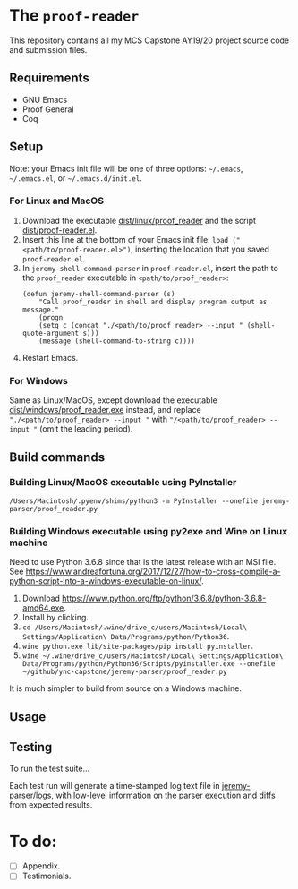 # The `proof-reader`
This repository contains all my MCS Capstone AY19/20 project source code and submission files. 
## Requirements 
- GNU Emacs 
- Proof General
- Coq 
## Setup
Note: your Emacs init file will be one of three options: `~/.emacs`, `~/.emacs.el`, or `~/.emacs.d/init.el`.
### For Linux and MacOS
1. Download the executable [dist/linux/proof_reader](dist/linux/proof_reader) and the script [dist/proof-reader.el](dist/proof-reader.el).
2. Insert this line at the bottom of your Emacs init file: `load ("<path/to/proof-reader.el>")`, inserting the location that you saved `proof-reader.el`. 
3. In `jeremy-shell-command-parser` in `proof-reader.el`, insert the path to the `proof_reader` executable in `<path/to/proof_reader>`: 
    ```
    (defun jeremy-shell-command-parser (s)
        "Call proof_reader in shell and display program output as message."
        (progn
        (setq c (concat "./<path/to/proof_reader> --input " (shell-quote-argument s)))
        (message (shell-command-to-string c))))
    ```
4. Restart Emacs. 

### For Windows
Same as Linux/MacOS, except download the executable [dist/windows/proof_reader.exe](dist/windows/proof_reader.exe) instead, and replace `"./<path/to/proof_reader> --input "` with `"/<path/to/proof_reader> --input "` (omit the leading period).
## Build commands
### Building Linux/MacOS executable using PyInstaller 
```
/Users/Macintosh/.pyenv/shims/python3 -m PyInstaller --onefile jeremy-parser/proof_reader.py
```
### Building Windows executable using py2exe and Wine on Linux machine
Need to use Python 3.6.8 since that is the latest release with an MSI file. 
See https://www.andreafortuna.org/2017/12/27/how-to-cross-compile-a-python-script-into-a-windows-executable-on-linux/.
1. Download https://www.python.org/ftp/python/3.6.8/python-3.6.8-amd64.exe.
2. Install by clicking. 
3. `cd /Users/Macintosh/.wine/drive_c/users/Macintosh/Local\ Settings/Application\ Data/Programs/python/Python36`.
4. `wine python.exe lib/site-packages/pip install pyinstaller`.
5. `wine ~/.wine/drive_c/users/Macintosh/Local\ Settings/Application\ Data/Programs/python/Python36/Scripts/pyinstaller.exe --onefile ~/github/ync-capstone/jeremy-parser/proof_reader.py`

It is much simpler to build from source on a Windows machine. 

## Usage


## Testing
To run the test suite...

Each test run will generate a time-stamped log text file in
[jeremy-parser/logs](jeremy-parser/logs), with low-level information on the parser execution and diffs from expected results.

# To do: 
- [ ] Appendix.
- [ ] Testimonials.
